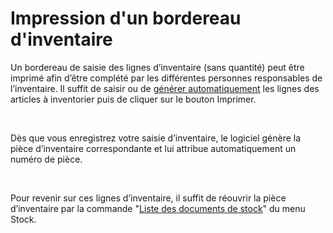 # Impression d'un bordereau d'inventaire



Un bordereau de saisie des lignes d’inventaire (sans quantité) peut 
 être imprimé afin d’être complété par les différentes personnes responsables 
 de l’inventaire. Il suffit de saisir ou de [générer 
 automatiquement](../1/GenerationAutomatiqueLignesInventaire.md) les lignes des articles à inventorier puis de cliquer 
 sur le bouton Imprimer.


 


Dès que vous enregistrez votre saisie d’inventaire, 
 le logiciel génère la pièce d’inventaire correspondante et lui attribue 
 automatiquement un numéro de pièce.


 


Pour revenir sur ces lignes d’inventaire, il suffit de réouvrir la pièce 
 d’inventaire par la commande "[Liste 
 des documents de stock](../../Documents/Liste/RechercheListeDocumentsStock.md)" du menu Stock.


